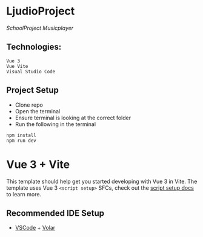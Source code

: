 # LjudioProject

_SchoolProject_
_Musicplayer_

## Technologies:

```
Vue 3
Vue Vite
Visual Studio Code
```

## Project Setup

- Clone repo
- Open the terminal
- Ensure terminal is looking at the correct folder
- Run the following in the terminal

```
npm install
npm run dev
```


# Vue 3 + Vite

This template should help get you started developing with Vue 3 in Vite. The template uses Vue 3 `<script setup>` SFCs, check out the [script setup docs](https://v3.vuejs.org/api/sfc-script-setup.html#sfc-script-setup) to learn more.

## Recommended IDE Setup

- [VSCode](https://code.visualstudio.com/) + [Volar](https://marketplace.visualstudio.com/items?itemName=johnsoncodehk.volar)
